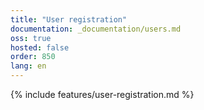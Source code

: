 ```yaml
---
title: "User registration"
documentation: _documentation/users.md
oss: true
hosted: false
order: 850
lang: en
---
```


{% include features/user-registration.md %}